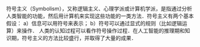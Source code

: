 符号主义（Symbolism），又称逻辑主义、心理学派或计算机学派，是指通过分析人类智能的功能，然后用计算机来实现这些功能的一类方法．符号主义有两个基本假设：
a）信息可以用符号来表示；
b）符号可以通过显式的规则（比如逻辑运算）来操作．
人类的认知过程可以看作符号操作过程．在人工智能的推理期和知识期，符号主义的方法比较盛行，并取得了大量的成果．